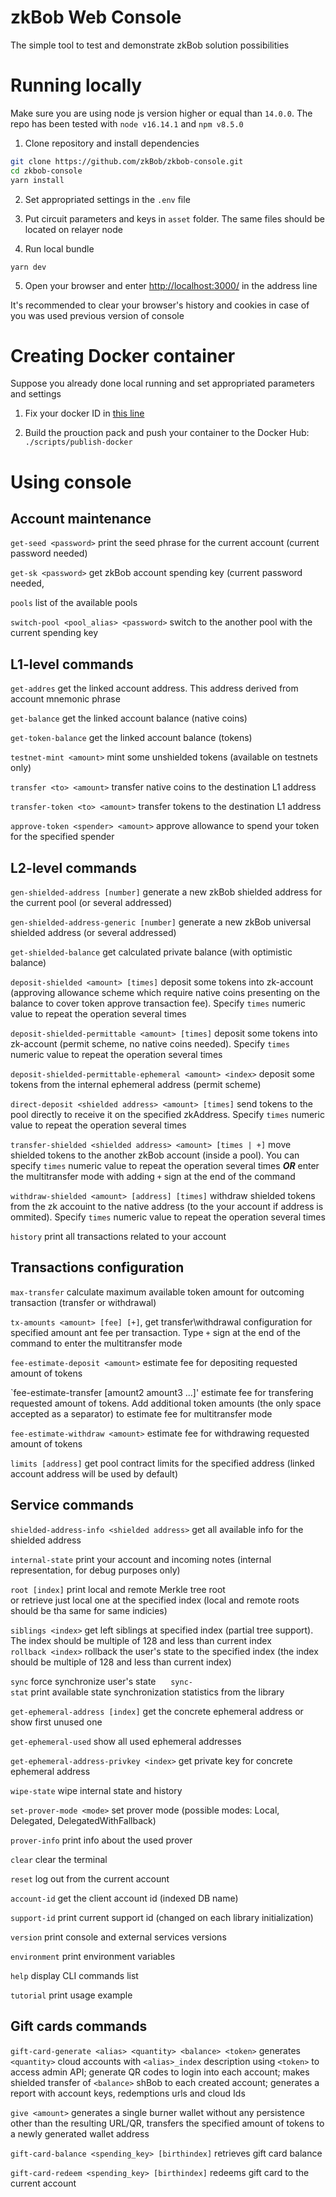 # zkBob Web Console

The simple tool to test and demonstrate zkBob solution possibilities 

# Running locally

Make sure you are using node js version higher or equal than `14.0.0`. The repo has been tested with `node v16.14.1` and `npm v8.5.0`

1. Clone repository and install dependencies

```bash
git clone https://github.com/zkBob/zkbob-console.git
cd zkbob-console
yarn install
```

2. Set appropriated settings in the `.env` file

3. Put circuit parameters and keys in `asset` folder. The same files should be located on relayer node

4. Run local bundle
```
yarn dev
```
5. Open your browser and enter [http://localhost:3000/](http://localhost:3000/) in the address line

It's recommended to clear your browser's history and cookies in case of you was used previous version of console

# Creating Docker container

Suppose you already done local running and set appropriated parameters and settings

1. Fix your docker ID in [this line](https://github.com/zkBob/zkbob-console/blob/0053ca2a63d00fd4be4e9bd646c05ffbdc2ecf3e/scripts/publish-docker#L4)

2. Build the prouction pack and push your container to the Docker Hub: `./scripts/publish-docker`


# Using console

## Account maintenance

`get-seed <password>` print the seed phrase for the current account (current password needed)

`get-sk <password>` get zkBob account spending key (current password needed,

`pools` list of the available pools

`switch-pool <pool_alias> <password>` switch to the another pool with the current spending key
  
## L1-level commands

`get-addres` get the linked account address. This address derived from account mnemonic phrase

`get-balance` get the linked account balance (native coins)

`get-token-balance` get the linked account balance (tokens)

`testnet-mint <amount>` mint some unshielded tokens (available on testnets only)

`transfer <to> <amount>` transfer native coins to the destination L1 address

`transfer-token <to> <amount>` transfer tokens to the destination L1 address

`approve-token <spender> <amount>` approve allowance to spend your token for the specified spender

## L2-level commands

`gen-shielded-address [number]` generate a new zkBob shielded address for the current pool (or several addressed)

`gen-shielded-address-generic [number]` generate a new zkBob universal shielded address (or several addressed)

`get-shielded-balance` get calculated private balance (with optimistic balance)

`deposit-shielded <amount> [times]` deposit some tokens into zk-account (approving allowance scheme which require native coins presenting on the balance to cover token approve transaction fee). Specify `times` numeric value to repeat the operation several times

`deposit-shielded-permittable <amount> [times]` deposit some tokens into zk-account (permit scheme, no native coins needed). Specify `times` numeric value to repeat the operation several times

`deposit-shielded-permittable-ephemeral <amount> <index>` deposit some tokens from the internal ephemeral address (permit scheme)

`direct-deposit <shielded address> <amount> [times]` send tokens to the pool directly to receive it on the specified zkAddress. Specify `times` numeric value to repeat the operation several times

`transfer-shielded <shielded address> <amount> [times | +]` move shielded tokens to the another zkBob account (inside a pool). You can specify `times` numeric value to repeat the operation several times ***OR*** enter the multitransfer mode with adding `+` sign at the end of the command

`withdraw-shielded <amount> [address] [times]` withdraw shielded tokens from the zk accouint to the native address (to the your account if address is ommited). Specify `times` numeric value to repeat the operation several times

`history` print all transactions related to your account

## Transactions configuration

`max-transfer` calculate maximum available token amount for outcoming transaction (transfer or withdrawal)

`tx-amounts <amount> [fee] [+]`, get transfer\withdrawal configuration for specified amount ant fee per transaction. Type `+` sign at the end of the command to enter the multitransfer mode

`fee-estimate-deposit <amount>` estimate fee for depositing requested amount of tokens

`fee-estimate-transfer <amount> [amount2 amount3 ...]' estimate fee for transfering requested amount of tokens. Add additional token amounts (the only space accepted as a separator) to estimate fee for multitransfer mode

`fee-estimate-withdraw <amount>` estimate fee for withdrawing requested amount of tokens

`limits [address]` get pool contract limits for the specified address (linked account address will be used by default)

## Service commands

`shielded-address-info <shielded address>` get all available info for the shielded address

`internal-state` print your account and incoming notes (internal representation, for debug purposes only)

`root [index]` print local and remote Merkle tree root or retrieve just local one at the specified index (local and remote roots should be tha same for same indicies)

`siblings <index>` get left siblings at specified index (partial tree support). The index should be multiple of 128 and less than current index
 
`rollback <index>` rollback the user's state to the specified index (the index should be multiple of 128 and less than current index)

`sync` force synchronize user's state
    
`sync-stat` print available state synchronization statistics from the library

`get-ephemeral-address [index]` get the concrete ephemeral address or show first unused one

`get-ephemeral-used` show all used ephemeral addresses

`get-ephemeral-address-privkey <index>` get private key for concrete ephemeral address

`wipe-state` wipe internal state and history

`set-prover-mode <mode>` set prover mode (possible modes: Local, Delegated, DelegatedWithFallback)

`prover-info` print info about the used prover

`clear` clear the terminal

`reset` log out from the current account

`account-id` get the client account id (indexed DB name)

`support-id` print current support id (changed on each library initialization)

`version` print console and external services versions

`environment` print environment variables

`help` display CLI commands list

`tutorial` print usage example

## Gift cards commands

`gift-card-generate <alias> <quantity> <balance> <token>` generates `<quantity>` cloud accounts with `<alias>_index` description using `<token>` to access admin API; generate QR codes to login into each account; makes shielded transfer of `<balance>` shBob to each created account; generates a report with account keys, redemptions urls and cloud Ids

`give <amount>` generates a single burner wallet without any persistence other than the resulting URL/QR, transfers the specified amount of tokens to a newly generated wallet address

`gift-card-balance <spending_key> [birthindex]` retrieves gift card balance

`gift-card-redeem <spending_key> [birthindex]` redeems gift card to the current account
